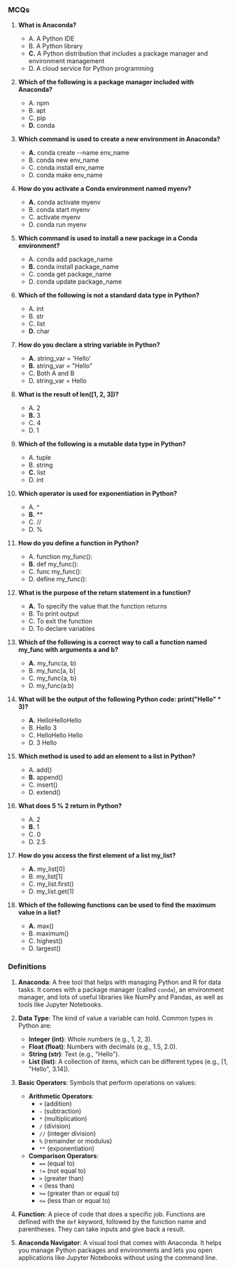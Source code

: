 ### MCQs

1. **What is Anaconda?**
   - A. A Python IDE
   - B. A Python library
   - **C.** A Python distribution that includes a package manager and environment management
   - D. A cloud service for Python programming

2. **Which of the following is a package manager included with Anaconda?**
   - A. npm
   - B. apt
   - C. pip
   - **D.** conda

3. **Which command is used to create a new environment in Anaconda?**
   - **A.** conda create --name env_name
   - B. conda new env_name
   - C. conda install env_name
   - D. conda make env_name

4. **How do you activate a Conda environment named myenv?**
   - **A.** conda activate myenv
   - B. conda start myenv
   - C. activate myenv
   - D. conda run myenv

5. **Which command is used to install a new package in a Conda environment?**
   - A. conda add package_name
   - **B.** conda install package_name
   - C. conda get package_name
   - D. conda update package_name

6. **Which of the following is not a standard data type in Python?**
   - A. int
   - B. str
   - C. list
   - **D.** char

7. **How do you declare a string variable in Python?**
   - **A.** string_var = 'Hello'
   - **B.** string_var = "Hello"
   - C. Both A and B
   - D. string_var = Hello

8. **What is the result of len([1, 2, 3])?**
   - A. 2
   - **B.** 3
   - C. 4
   - D. 1

9. **Which of the following is a mutable data type in Python?**
   - A. tuple
   - B. string
   - **C.** list
   - D. int

10. **Which operator is used for exponentiation in Python?**
    - A. ^
    - **B.** **
    - C. //
    - D. %

11. **How do you define a function in Python?**
    - A. function my_func():
    - **B.** def my_func():
    - C. func my_func():
    - D. define my_func():

12. **What is the purpose of the return statement in a function?**
    - **A.** To specify the value that the function returns
    - B. To print output
    - C. To exit the function
    - D. To declare variables

13. **Which of the following is a correct way to call a function named my_func with arguments a and b?**
    - **A.** my_func(a, b)
    - B. my_func[a, b]
    - C. my_func{a, b}
    - D. my_func(a:b)

14. **What will be the output of the following Python code: print("Hello" * 3)?**
    - **A.** HelloHelloHello
    - B. Hello 3
    - C. HelloHello Hello
    - D. 3 Hello

15. **Which method is used to add an element to a list in Python?**
    - A. add()
    - **B.** append()
    - C. insert()
    - D. extend()

16. **What does 5 % 2 return in Python?**
    - A. 2
    - **B.** 1
    - C. 0
    - D. 2.5

17. **How do you access the first element of a list my_list?**
    - **A.** my_list[0]
    - B. my_list[1]
    - C. my_list.first()
    - D. my_list.get(1)

18. **Which of the following functions can be used to find the maximum value in a list?**
    - **A.** max()
    - B. maximum()
    - C. highest()
    - D. largest()

### Definitions

1. **Anaconda**: A free tool that helps with managing Python and R for data tasks. It comes with a package manager (called `conda`), an environment manager, and lots of useful libraries like NumPy and Pandas, as well as tools like Jupyter Notebooks.

2. **Data Type**: The kind of value a variable can hold. Common types in Python are:
   - **Integer (int)**: Whole numbers (e.g., 1, 2, 3).
   - **Float (float)**: Numbers with decimals (e.g., 1.5, 2.0).
   - **String (str)**: Text (e.g., "Hello").
   - **List (list)**: A collection of items, which can be different types (e.g., [1, "Hello", 3.14]).

3. **Basic Operators**: Symbols that perform operations on values:
   - **Arithmetic Operators**: 
     - `+` (addition)
     - `-` (subtraction)
     - `*` (multiplication)
     - `/` (division)
     - `//` (integer division)
     - `%` (remainder or modulus)
     - `**` (exponentiation)
   - **Comparison Operators**:
     - `==` (equal to)
     - `!=` (not equal to)
     - `>` (greater than)
     - `<` (less than)
     - `>=` (greater than or equal to)
     - `<=` (less than or equal to)

4. **Function**: A piece of code that does a specific job. Functions are defined with the `def` keyword, followed by the function name and parentheses. They can take inputs and give back a result.

5. **Anaconda Navigator**: A visual tool that comes with Anaconda. It helps you manage Python packages and environments and lets you open applications like Jupyter Notebooks without using the command line.